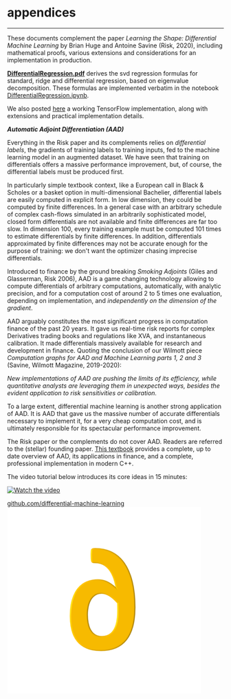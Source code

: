 # appendices
---

These documents complement the paper *Learning the Shape: Differential Machine Learning* by Brian Huge and Antoine Savine (Risk, 2020), including mathematical proofs, various extensions and considerations for an implementation in production.


[**DifferentialRegression.pdf**](https://github.com/differential-machine-learning/appendices/blob/master/DifferentialRegression.pdf) derives the svd regression formulas for standard, ridge and differential regression, based on eigenvalue decomposition. These formulas are implemented verbatim in the notebook [DifferentialRegression.ipynb](https://github.com/differential-machine-learning/notebooks/blob/master/DifferentialRegression.ipynb).

We also posted [here](https://differential-machine-learning.github.io/notebooks/) a working TensorFlow implementation, along with extensions and practical implementation details. 

***Automatic Adjoint Differentiation (AAD)***

Everything in the Risk paper and its complements relies on *differential labels*, the gradients of training labels to training inputs, fed to the machine learning model in an augmented dataset. We have seen that training on differentials offers a massive performance improvement, but, of course, the differential labels must be produced first.

In particularly simple textbook context, like a European call in Black & Scholes or a basket option in multi-dimensional Bachelier, differential labels are easily computed in explicit form. In low dimension, they could be computed by finite differences. In a general case with an arbitrary schedule of complex cash-flows simulated in an arbitrarily sophisticated model, closed form differentials are not available and finite differences are far too slow. In dimension 100, every training example must be computed 101 times to estimate differentials by finite differences. In addition, differentials approximated by finite differences may not be accurate enough for the purpose of training: we don't want the optimizer chasing imprecise differentials.

Introduced to finance by the ground breaking *Smoking Adjoints* (Giles and Glasserman, Risk 2006), AAD is a game changing technology allowing to compute differentials of arbitrary computations, automatically, with analytic precision, and for a computation cost of around 2 to 5 times one evaluation, depending on implementation, and *independently on the dimension of the gradient*. 

AAD arguably constitutes the most significant progress in computation finance of the past 20 years. It gave us real-time risk reports for complex Derivatives trading books and regulations like XVA, and instantaneous calibration. It made differentials massively available for research and development in finance. Quoting the conclusion of our Wilmott piece *Computation graphs for AAD and Machine Learning parts 1, 2 and 3* (Savine, Wilmott Magazine, 2019-2020):

*New implementations of AAD are pushing the limits of its efficiency, while quantitative analysts are leveraging them in unexpected ways, besides the evident application to risk sensitivities or calibration.*

To a large extent, differential machine learning is another strong application of AAD. It is AAD that gave us the massive number of accurate differentials necessary to implement it, for a very cheap computation cost, and is ultimately responsible for its spectacular performance improvement. 

The Risk paper or the complements do not cover AAD. Readers are referred to the (stellar) founding paper. [This textbook](https://www.amazon.com/Modern-Computational-Finance-Parallel-Simulations-dp-1119539455/dp/1119539455) provides a complete, up to date overview of AAD, its applications in finance, and a complete, professional implementation in modern C++.

The video tutorial below introduces its core ideas in 15 minutes:

<p align="center">
  
[![Watch the video](https://img.youtube.com/vi/IcQkwgPwfm4/maxresdefault.jpg)](https://youtu.be/IcQkwgPwfm4)

</p>

[github.com/differential-machine-learning](https://github.com/differential-machine-learning)
<img src="differential.png">
